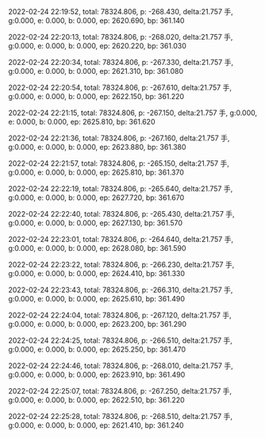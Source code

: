 2022-02-24 22:19:52, total: 78324.806, p: -268.430, delta:21.757 手, g:0.000, e: 0.000, b: 0.000, ep: 2620.690, bp: 361.140

2022-02-24 22:20:13, total: 78324.806, p: -268.020, delta:21.757 手, g:0.000, e: 0.000, b: 0.000, ep: 2620.220, bp: 361.030

2022-02-24 22:20:34, total: 78324.806, p: -267.330, delta:21.757 手, g:0.000, e: 0.000, b: 0.000, ep: 2621.310, bp: 361.080

2022-02-24 22:20:54, total: 78324.806, p: -267.610, delta:21.757 手, g:0.000, e: 0.000, b: 0.000, ep: 2622.150, bp: 361.220

2022-02-24 22:21:15, total: 78324.806, p: -267.150, delta:21.757 手, g:0.000, e: 0.000, b: 0.000, ep: 2625.810, bp: 361.620

2022-02-24 22:21:36, total: 78324.806, p: -267.160, delta:21.757 手, g:0.000, e: 0.000, b: 0.000, ep: 2623.880, bp: 361.380

2022-02-24 22:21:57, total: 78324.806, p: -265.150, delta:21.757 手, g:0.000, e: 0.000, b: 0.000, ep: 2625.810, bp: 361.370

2022-02-24 22:22:19, total: 78324.806, p: -265.640, delta:21.757 手, g:0.000, e: 0.000, b: 0.000, ep: 2627.720, bp: 361.670

2022-02-24 22:22:40, total: 78324.806, p: -265.430, delta:21.757 手, g:0.000, e: 0.000, b: 0.000, ep: 2627.130, bp: 361.570

2022-02-24 22:23:01, total: 78324.806, p: -264.640, delta:21.757 手, g:0.000, e: 0.000, b: 0.000, ep: 2628.080, bp: 361.590

2022-02-24 22:23:22, total: 78324.806, p: -266.230, delta:21.757 手, g:0.000, e: 0.000, b: 0.000, ep: 2624.410, bp: 361.330

2022-02-24 22:23:43, total: 78324.806, p: -266.310, delta:21.757 手, g:0.000, e: 0.000, b: 0.000, ep: 2625.610, bp: 361.490

2022-02-24 22:24:04, total: 78324.806, p: -267.120, delta:21.757 手, g:0.000, e: 0.000, b: 0.000, ep: 2623.200, bp: 361.290

2022-02-24 22:24:25, total: 78324.806, p: -266.510, delta:21.757 手, g:0.000, e: 0.000, b: 0.000, ep: 2625.250, bp: 361.470

2022-02-24 22:24:46, total: 78324.806, p: -268.010, delta:21.757 手, g:0.000, e: 0.000, b: 0.000, ep: 2623.910, bp: 361.490

2022-02-24 22:25:07, total: 78324.806, p: -267.250, delta:21.757 手, g:0.000, e: 0.000, b: 0.000, ep: 2622.510, bp: 361.220

2022-02-24 22:25:28, total: 78324.806, p: -268.510, delta:21.757 手, g:0.000, e: 0.000, b: 0.000, ep: 2621.410, bp: 361.240